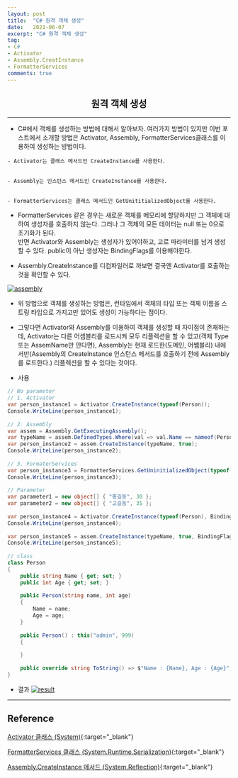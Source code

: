 ```yaml
---
layout: post
title:  "C# 원격 객체 생성"
date:   2021-06-07
excerpt: "C# 원격 객체 생성"
tag: 
- C#
- Activator
- Assembly.CreatInstance
- FormatterServices
comments: true
---
```


## <center> 원격 객체 생성 </center>    

--- 

- C#에서 객체를 생성하는 방법에 대해서 알아보자. 여러가지 방법이 있지만 이번 포스트에서 소개할 방법은 Activator, Assembly,  FormatterServices클래스를 이용하여 생성하는 방법이다.

```
- Activator는 클래스 메서드인 CreateInstance를 사용한다.


- Assembly는 인스턴스 메서드인 CreateInstance를 사용한다.


- FormatterServices는 클래스 메서드인 GetUnititializedObject를 사용한다.
```

- FormatterServices 같은 경우는 새로운 객체를 메모리에 할당하지만 그 객체에 대하여 생성자를 호출하지 않는다. 그러나 그 객체의 모든 데이터는 null 또는 0으로 초기화가 된다.  
반면 Activator와 Assembly는 생성자가 있어야하고, 고로 파라미터를 넘겨 생성할 수 있다. public이 아닌 생성자는 BindingFlags를 이용해야한다.


- Assembly.CreateInstance를 디컴파일러로 까보면 결국엔 Activator를 호출하는 것을 확인할 수 있다.

<a href="{{ site.url }}/images/posts/2021-06-07/assembly.png"><img src="{{ site.url }}/images/posts/2021-06-07/assembly.png" alt="assembly" /></a>


- 위 방법으로 객체를 생성하는 방법은, 런타임에서 객체의 타입 또는 객체 이름을 스트링 타입으로 가지고만 있어도 생성이 가능하다는 점이다.

- 그렇다면 Activator와 Assembly를 이용하여 객체를 생성할 때 차이점이 존재하는데, Activator는 다른 어셈블리를 로드시켜 모두 리플렉션을 할 수 있고(객체 Type 또는 AssemName만 안다면), Assembly는 현재 로드한(도메인, 어쎔블리) 내에서만(Assembly의 CreateInstance 인스턴스 메서드를 호출하기 전에 Assembly를 로드한다.) 리플렉션을 할 수 있다는 것이다.


- 사용

```c#
// No parameter
// 1. Activator
var person_instance1 = Activator.CreateInstance(typeof(Person));
Console.WriteLine(person_instance1);
 
// 2. Assembly
var assem = Assembly.GetExecutingAssembly();
var typeName = assem.DefinedTypes.Where(val => val.Name == nameof(Person)).FirstOrDefault().FullName;
var person_instance2 = assem.CreateInstance(typeName, true);
Console.WriteLine(person_instance2);
 
// 3. FormaterServices 
var person_instance3 = FormatterServices.GetUninitializedObject(typeof(Person));
Console.WriteLine(person_instance3);
 
// Parameter
var parameter1 = new object[] { "홍길동", 30 };
var parameter2 = new object[] { "고길동", 35 };
 
var person_instance4 = Activator.CreateInstance(typeof(Person), BindingFlags.Public | BindingFlags.Instance, null, parameter1, CultureInfo.CurrentCulture, null);
Console.WriteLine(person_instance4);
 
var person_instance5 = assem.CreateInstance(typeName, true, BindingFlags.Public | BindingFlags.Instance, null, parameter2, CultureInfo.CurrentCulture, null);
Console.WriteLine(person_instance5);
 
// class
class Person
{
    public string Name { get; set; }
    public int Age { get; set; }
 
    public Person(string name, int age)
    {
        Name = name;
        Age = age;
    }
 
    public Person() : this("admin", 999)
    {
 
    }
 
    public override string ToString() => $"Name : {Name}, Age : {Age}";
}  
```

- 결과
<a href="{{ site.url }}/images/posts/2021-06-07/result.png"><img src="{{ site.url }}/images/posts/2021-06-07/result.png" alt="result" /></a>

---

## Reference

[Activator 클래스 (System)](https://docs.microsoft.com/ko-kr/dotnet/api/system.reflection.assembly.createinstance?view=netcore-3.1){:target="_blank"}

[FormatterServices 클래스 (System.Runtime.Serialization)](https://docs.microsoft.com/ko-kr/dotnet/api/system.runtime.serialization.formatterservices?view=netcore-3.1){:target="_blank"}

[Assembly.CreateInstance 메서드 (System.Reflection)](https://docs.microsoft.com/ko-kr/dotnet/api/system.activator?view=netcore-3.1){:target="_blank"}